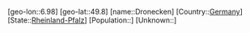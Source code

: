 ﻿---
location: [49.8,6.98]
type: City
tags:
- geo/City


SpocWebEntityId: 29888
isDeleted: false
confidential: public

---
[geo-lon::6.98]
[geo-lat::49.8]
[name::Dronecken]
[Country::[Germany](geo/Continent/Europe/Germany.md)]
[State::[Rheinland-Pfalz](geo/Continent/Europe/Germany/Rheinland-Pfalz.md)]
[Population::]
[Unknown::]

